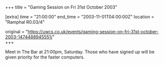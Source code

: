 +++
title = "Gaming Session on Fri 31st October 2003"

[extra]
time = "21:00:00"
end_time = "2003-11-01T04:00:00Z"
location = "Ramphal R0.03/4"

original = "https://uwcs.co.uk/events/gaming-session-on-fri-31st-october-2003-1474488945551/"    
+++

Meet in The Bar at 21:00pm, Saturday. Those who have signed up will be given priority for the faster computers.

